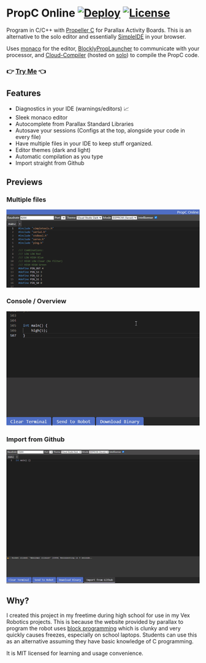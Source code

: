 # PropC Online [![Deploy](https://github.com/DvvCz/PropC-Online/actions/workflows/deploy.yml/badge.svg)](https://github.com/DvvCz/PropC-Online/actions) [![License](https://img.shields.io/github/license/DvvCz/PropC-Online?color=red)](https://opensource.org/licenses/MIT)
Program in C/C++ with [Propeller C](https://www.parallax.com/education/programming-languages/propeller-c) for Parallax Activity Boards.
This is an alternative to the solo editor and essentially [SimpleIDE](https://learn.parallax.com/tutorials/language/propeller-c/propeller-c-set-simpleide) in your browser.

Uses [monaco](https://github.com/microsoft/monaco-editor) for the editor, [BlocklyPropLauncher](https://github.com/parallaxinc/BlocklyPropLauncher) to communicate with your processor, and [Cloud-Compiler](https://github.com/parallaxinc/Cloud-Compiler) (hosted on [solo](https://solo.parallax.com/)) to compile the PropC code.

### 👉 [Try Me](https://dvvcz.github.io/PropC-Online) 👈

## Features
* Diagnostics in your IDE (warnings/editors) 📈
* Sleek monaco editor
* Autocomplete from Parallax Standard Libraries
* Autosave your sessions (Configs at the top, alongside your code in every file)
* Have multiple files in your IDE to keep stuff organized.
* Editor themes (dark and light)
* Automatic compilation as you type
* Import straight from Github

## Previews
### Multiple files
![multifiles](assets/multifiles.gif)

### Console / Overview
![console](assets/overview.gif)

### Import from Github
![github](assets/import.gif)

## Why?

I created this project in my freetime during high school for use in my Vex Robotics projects. This is because the website provided by parallax to program the robot uses [block programming](https://developers.google.com/blockly) which is clunky and very quickly causes freezes, especially on school laptops. Students can use this as an alternative assuming they have basic knowledge of C programming.

It is MIT licensed for learning and usage convenience.

